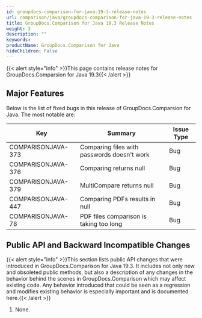 ```yaml
---
id: groupdocs-comparison-for-java-19-3-release-notes
url: comparison/java/groupdocs-comparison-for-java-19-3-release-notes
title: GroupDocs.Comparison for Java 19.3 Release Notes
weight: 3
description: ""
keywords: 
productName: GroupDocs.Comparison for Java
hideChildren: False
---
```

{{< alert style="info" >}}This page contains release notes for GroupDocs.Comparsion for Java 19.3{{< /alert >}}

## Major Features

Below is the list of fixed bugs in this release of GroupDocs.Comparsion for Java. The most notable are:

| Key | Summary | Issue Type |
| --- | --- | --- |
| COMPARISONJAVA-373 | Comparing files with passwords doesn't work | Bug |
| COMPARISONJAVA-376 | Comparing returns null | Bug |
| COMPARISONJAVA-379 | MultiCompare returns null | Bug |
| COMPARISONJAVA-447 | Comparing PDFs results in null | Bug |
| COMPARISONJAVA-78 | PDF files comparison is taking too long | Bug |

## Public API and Backward Incompatible Changes

{{< alert style="info" >}}This section lists public API changes that were introduced in GroupDocs.Comparison for Java 19.3. It includes not only new and obsoleted public methods, but also a description of any changes in the behavior behind the scenes in GroupDocs.Comparison which may affect existing code. Any behavior introduced that could be seen as a regression and modifies existing behavior is especially important and is documented here.{{< /alert >}}

1.  None.

